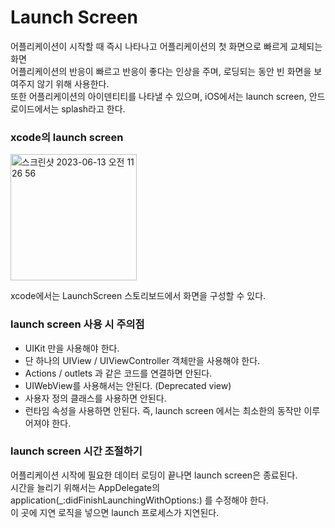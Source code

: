 # Launch Screen

어플리케이션이 시작할 때 즉시 나타나고 어플리케이션의 첫 화면으로 빠르게 교체되는 화면<br>
어플리케이션의 반응이 빠르고 반응이 좋다는 인상을 주며, 로딩되는 동안 빈 화면을 보여주지 않기 위해 사용한다. <br>
또한 어플리케이션의 아이덴티티를 나타낼 수 있으며, iOS에서는 launch screen, 안드로이드에서는 splash라고 한다.<br>

### xcode의 launch screen
<img width="202" alt="스크린샷 2023-06-13 오전 11 26 56" src="https://github.com/LURKS02/objectiveCPractice/assets/63408930/3749f576-f0ec-49ff-a57c-a9efe3fdcb84">

xcode에서는 LaunchScreen 스토리보드에서 화면을 구성할 수 있다.<br>

### launch screen 사용 시 주의점
- UIKit 만을 사용해야 한다.
- 단 하나의 UIView / UIViewController 객체만을 사용해야 한다.
- Actions / outlets 과 같은 코드를 연결하면 안된다.
- UIWebView를 사용해서는 안된다. (Deprecated view)
- 사용자 정의 클래스를 사용하면 안된다.
- 런타임 속성을 사용하면 안된다.
즉, launch screen 에서는 최소한의 동작만 이루어져야 한다.

### launch screen 시간 조절하기
어플리케이션 시작에 필요한 데이터 로딩이 끝나면 launch screen은 종료된다.<br>
시간을 늘리기 위해서는 AppDelegate의 application(_:didFinishLaunchingWithOptions:) 를 수정해야 한다.<br>
이 곳에 지연 로직을 넣으면 launch 프로세스가 지연된다.

